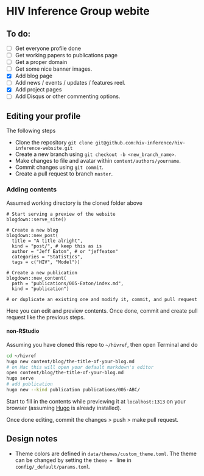 # HIV Inference Group webite

## To do:

- [ ] Get everyone profile done
- [ ] Get working papers to publications page
- [ ] Get a proper domain
- [ ] Get some nice banner images.
- [x] Add blog page
- [ ] Add news / events / updates / features reel.
- [x] Add project pages
- [ ] Add Disqus or other commenting options.

## Editing your profile

The following steps 

- Clone the repository `git clone git@github.com:hiv-inference/hiv-inference-website.git`
- Create a new branch using `git checkout -b <new_branch_name>`. 
- Make changes to file and avatar within `content/authors/yourname`.
- Commit changes using `git commit`.
- Create a pull request to branch `master`. 

### Adding contents

Assumed working directory is the cloned folder above

```{r}
# Start serving a preview of the website
blogdown::serve_site()

# Create a new blog
blogdown::new_post(
  title = "A title alright", 
  kind = "post/", # keep this as is
  author = "Jeff Eaton", # or "jeffeaton"
  categories = "Statistics", 
  tags = c("HIV", "Model"))

# Create a new publication
blogdown::new_content(
  path = "publications/005-Eaton/index.md", 
  kind = "publication")

# or duplicate an existing one and modify it, commit, and pull request
```

Here you can edit and preview contents. Once done, commit and create pull 
request like the previous steps.

#### non-RStudio

Assuming you have cloned this repo to `~/hivref`, then open Terminal and do

```bash
cd ~/hivref
hugo new content/blog/the-title-of-your-blog.md
# on Mac this will open your default markdown's editor
open content/blog/the-title-of-your-blog.md
hugo serve
# add publication
hugo new --kind publication publications/005-ABC/
```

Start to fill in the contents while previewing it at `localhost:1313` on your
browser (assuming [Hugo](https://github.com/gohugoio/hugo/releases) is already
installed).

Once done editing, commit the changes > push > make pull request.

## Design notes

* Theme colors are defined in `data/themes/custom_theme.toml`. The theme can be changed by setting the `theme = ` line in `config/_default/params.toml`.
